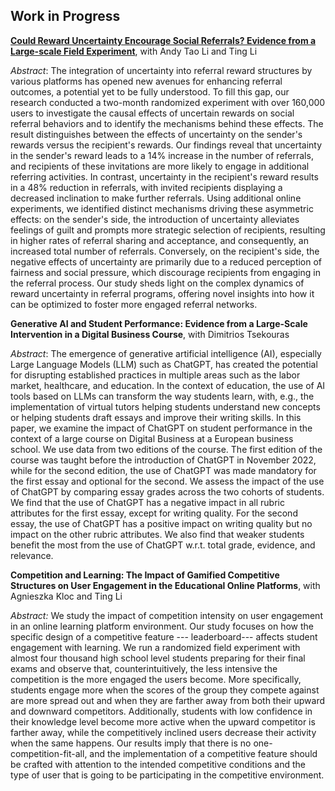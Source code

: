 ## Work in Progress

[**Could Reward Uncertainty Encourage Social Referrals? Evidence from a Large-scale Field Experiment**](/assets/pdf/reward-uncertainty.pdf), with Andy Tao Li and Ting Li

 *Abstract*: The integration of uncertainty into referral reward structures by various platforms has opened new avenues for enhancing referral outcomes, a potential yet to be fully understood. To fill this gap, our research conducted a two-month randomized experiment with over 160,000 users to investigate the causal effects of uncertain rewards on social referral behaviors and to identify the mechanisms behind these effects. The result distinguishes between the effects of uncertainty on the sender's rewards versus the recipient's rewards. Our findings reveal that uncertainty in the sender's reward leads to a 14% increase in the number of referrals, and recipients of these invitations are more likely to engage in additional referring activities. In contrast, uncertainty in the recipient's reward results in a 48% reduction in referrals, with invited recipients displaying a decreased inclination to make further referrals. Using additional online experiments, we identified distinct mechanisms driving these asymmetric effects: on the sender's side, the introduction of uncertainty alleviates feelings of guilt and prompts more strategic selection of recipients, resulting in higher rates of referral sharing and acceptance, and consequently, an increased total number of referrals. Conversely, on the recipient's side, the negative effects of uncertainty are primarily due to a reduced perception of fairness and social pressure, which discourage recipients from engaging in the referral process. Our study sheds light on the complex dynamics of reward uncertainty in referral programs, offering novel insights into how it can be optimized to foster more engaged referral networks.


**Generative AI and Student Performance: Evidence from a Large-Scale Intervention in a Digital Business Course**, with Dimitrios Tsekouras

 *Abstract*: The emergence of generative artificial intelligence (AI), especially Large Language Models (LLM) such as ChatGPT, has created the potential for disrupting established practices in multiple areas such as the labor market, healthcare, and education. In the context of education, the use of AI tools based on LLMs can transform the way students learn, with, e.g., the implementation of virtual tutors helping students understand new concepts or helping students draft essays and improve their writing skills. In this paper, we examine the impact of ChatGPT on student performance in the context of a large course on Digital Business at a European business school. We use data from two editions of the course. The first edition of the course was taught before the introduction of ChatGPT in November 2022, while for the second edition, the use of ChatGPT was made mandatory for the first essay and optional for the second. We assess the impact of the use of ChatGPT by comparing essay grades across the two cohorts of students. We find that the use of ChatGPT has a negative impact in all rubric attributes for the first essay, except for writing quality. For the second essay, the use of ChatGPT has a positive impact on writing quality but no impact on the other rubric attributes. We also find that weaker students benefit the most from the use of ChatGPT w.r.t. total grade, evidence, and relevance.

**Competition and Learning: The Impact of Gamified Competitive Structures on User Engagement in the Educational Online Platforms**, with Agnieszka Kloc and Ting Li

 *Abstract:* We study the impact of competition intensity on user engagement in an online learning platform environment. Our study focuses on how the specific design of a competitive feature --- leaderboard--- affects student engagement with learning. We run a randomized field experiment with almost four thousand high school level students preparing for their final exams and observe that, counterintuitively, the less intensive the competition is the more engaged the users become. More specifically, students engage more when the scores of the group they compete against are more spread out and when they are farther away from both their upward and downward competitors. Additionally, students with low confidence in their knowledge level become more active when the upward competitor is farther away, while the competitively inclined users decrease their activity when the same happens. Our results imply that there is no one-competition-fit-all, and the implementation of a competitive feature should be crafted with attention to the intended competitive conditions and the type of user that is going to be participating in the competitive environment.
